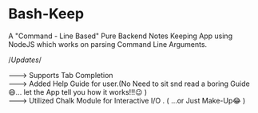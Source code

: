 # Bash-Keep

A "Command - Line Based" Pure Backend Notes Keeping App using NodeJS which works on parsing Command Line Arguments.<br> 


/*Updates*/ 

---> Supports Tab Completion<br>
---> Added Help Guide for user.(No Need to sit snd read a boring Guide😄... let the App tell you how it works!!!😉 )<br> 
---> Utilized Chalk Module for Interactive I/O . ( ...or Just Make-Up😂 )<br> 
